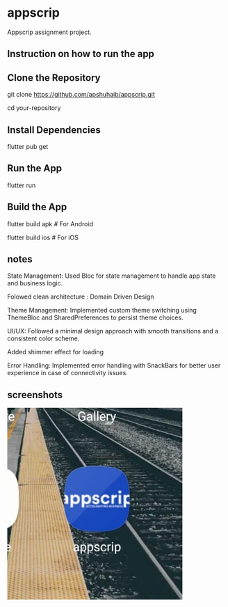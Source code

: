 # appscrip

Appscrip assignment project.

## Instruction on how to run the app

## Clone the Repository
git clone https://github.com/apshuhaib/appscrip.git

cd your-repository

## Install Dependencies
flutter pub get

## Run the App
flutter run

## Build the App
flutter build apk   # For Android

flutter build ios   # For iOS

## notes
State Management: Used Bloc for state management to handle app state and business logic.

Folowed clean architecture : Domain Driven Design  

Theme Management: Implemented custom theme switching using ThemeBloc and SharedPreferences to persist theme choices.

UI/UX: Followed a minimal design approach with smooth transitions and a consistent color scheme.

Added shimmer effect for loading

Error Handling: Implemented error handling with SnackBars for better user experience in case of connectivity issues.

## screenshots
![Home Screen](assets/images/app_icon.jpeg)
